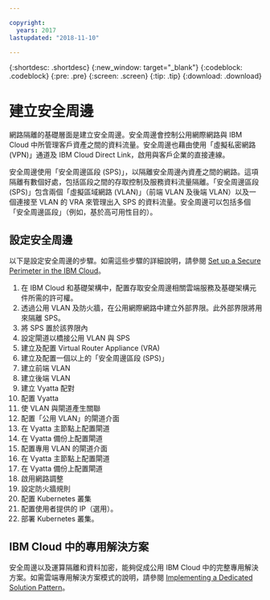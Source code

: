 ```yaml
---

copyright:
  years: 2017
lastupdated: "2018-11-10"

---
```


{:shortdesc: .shortdesc}
{:new_window: target="_blank"}
{:codeblock: .codeblock}
{:pre: .pre}
{:screen: .screen}
{:tip: .tip}
{:download: .download}

# 建立安全周邊
網路隔離的基礎層面是建立安全周邊。安全周邊會控制公用網際網路與 IBM Cloud 中所管理客戶資產之間的資料流量。安全周邊也藉由使用「虛擬私密網路 (VPN)」通道及 IBM Cloud Direct Link，啟用與客戶企業的直接連線。

安全周邊使用「安全周邊區段 (SPS)」，以隔離安全周邊內資產之間的網路。這項隔離有數個好處，包括區段之間的存取控制及服務資料流量隔離。「安全周邊區段 (SPS)」包含兩個「虛擬區域網路 (VLAN)」（前端 VLAN 及後端 VLAN）以及一個連接至 VLAN 的 VRA 來管理出入 SPS 的資料流量。安全周邊可以包括多個「安全周邊區段」（例如，基於高可用性目的）。

## 設定安全周邊

以下是設定安全周邊的步驟。如需這些步驟的詳細說明，請參閱 [Set up a Secure Perimeter in the IBM Cloud](https://developer.ibm.com/dwblog/2018/ibm-cloud-vyatta-set-up-secure-perimeter)。

1. 在 IBM Cloud 和基礎架構中，配置存取安全周邊相關雲端服務及基礎架構元件所需的許可權。
2. 透過公用 VLAN 及防火牆，在公用網際網路中建立外部界限。此外部界限將用來隔離 SPS。
3. 將 SPS 置於該界限內
4. 設定閘道以橋接公用 VLAN 與 SPS
5. 建立及配置 Virtual Router Appliance (VRA)
6. 建立及配置一個以上的「安全周邊區段 (SPS)」
7. 建立前端 VLAN
8. 建立後端 VLAN
9. 建立 Vyatta 配對
10. 配置 Vyatta
11. 使 VLAN 與閘道產生關聯
12. 配置「公用 VLAN」的閘道介面
13. 在 Vyatta 主節點上配置閘道
14. 在 Vyatta 備份上配置閘道
15. 配置專用 VLAN 的閘道介面
16. 在 Vyatta 主節點上配置閘道
17. 在 Vyatta 備份上配置閘道
18. 啟用網路調整
19. 設定防火牆規則
20. 配置 Kubernetes 叢集
21. 配置使用者提供的 IP（選用）。
22. 部署 Kubernetes 叢集。

## IBM Cloud 中的專用解決方案
安全周邊以及運算隔離和資料加密，能夠促成公用 IBM Cloud 中的完整專用解決方案。如需雲端專用解決方案模式的說明，請參閱 [Implementing a Dedicated Solution Pattern](https://developer.ibm.com/dwblog/2018/ibm-cloud-dedicated-cloud-solution-patterns/)。

